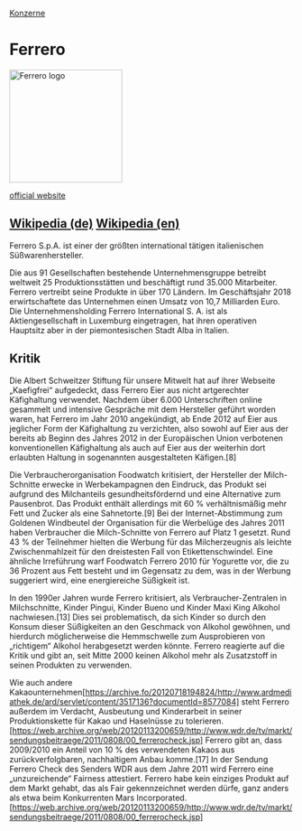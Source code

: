 [Konzerne](../konzerne.html)   

# Ferrero

<img src="https://upload.wikimedia.org/wikipedia/commons/d/d5/Logo_Ferrero.svg" height="200" alt="Ferrero logo">

[official website](https://www.ferrero.com/)

[Wikipedia (de)](https://de.wikipedia.org/wiki/Ferrero_(Unternehmen))
[Wikipedia (en)](https://en.wikipedia.org/wiki/Ferrero_SpA)
---

Ferrero S.p.A. ist einer der größten international tätigen italienischen Süßwarenhersteller.

Die aus 91 Gesellschaften bestehende Unternehmensgruppe betreibt weltweit 25 Produktionsstätten und beschäftigt rund 35.000 Mitarbeiter. Ferrero vertreibt seine Produkte in über 170 Ländern. Im Geschäftsjahr 2018 erwirtschaftete das Unternehmen einen Umsatz von 10,7 Milliarden Euro. Die Unternehmensholding Ferrero International S. A. ist als Aktiengesellschaft in Luxemburg eingetragen, hat ihren operativen Hauptsitz aber in der piemontesischen Stadt Alba in Italien.

## Kritik
Die Albert Schweitzer Stiftung für unsere Mitwelt hat auf ihrer Webseite „Kaefigfrei“ aufgedeckt, dass Ferrero Eier aus nicht artgerechter Käfighaltung verwendet. Nachdem über 6.000 Unterschriften online gesammelt und intensive Gespräche mit dem Hersteller geführt worden waren, hat Ferrero im Jahr 2010 angekündigt, ab Ende 2012 auf Eier aus jeglicher Form der Käfighaltung zu verzichten, also sowohl auf Eier aus der bereits ab Beginn des Jahres 2012 in der Europäischen Union verbotenen konventionellen Käfighaltung als auch auf Eier aus der weiterhin dort erlaubten Haltung in sogenannten ausgestalteten Käfigen.[8]

Die Verbraucherorganisation Foodwatch kritisiert, der Hersteller der Milch-Schnitte erwecke in Werbekampagnen den Eindruck, das Produkt sei aufgrund des Milchanteils gesundheitsfördernd und eine Alternative zum Pausenbrot. Das Produkt enthält allerdings mit 60 % verhältnismäßig mehr Fett und Zucker als eine Sahnetorte.[9] Bei der Internet-Abstimmung zum Goldenen Windbeutel der Organisation für die Werbelüge des Jahres 2011 haben Verbraucher die Milch-Schnitte von Ferrero auf Platz 1 gesetzt. Rund 43 % der Teilnehmer hielten die Werbung für das Milcherzeugnis als leichte Zwischenmahlzeit für den dreistesten Fall von Etikettenschwindel. Eine ähnliche Irreführung warf Foodwatch Ferrero 2010 für Yogurette vor, die zu 36 Prozent aus Fett besteht und im Gegensatz zu dem, was in der Werbung suggeriert wird, eine energiereiche Süßigkeit ist.

In den 1990er Jahren wurde Ferrero kritisiert, als Verbraucher-Zentralen in Milchschnitte, Kinder Pingui, Kinder Bueno und Kinder Maxi King Alkohol nachwiesen.[13] Dies sei problematisch, da sich Kinder so durch den Konsum dieser Süßigkeiten an den Geschmack von Alkohol gewöhnen, und hierdurch möglicherweise die Hemmschwelle zum Ausprobieren von „richtigem“ Alkohol herabgesetzt werden könnte. Ferrero reagierte auf die Kritik und gibt an, seit Mitte 2000 keinen Alkohol mehr als Zusatzstoff in seinen Produkten zu verwenden.

Wie auch andere Kakaounternehmen[https://archive.fo/20120718194824/http://www.ardmediathek.de/ard/servlet/content/3517136?documentId=8577084] steht Ferrero außerdem im Verdacht, Ausbeutung und Kinderarbeit in seiner Produktionskette für Kakao und Haselnüsse zu tolerieren.[https://web.archive.org/web/20120113200659/http://www.wdr.de/tv/markt/sendungsbeitraege/2011/0808/00_ferrerocheck.jsp] Ferrero gibt an, dass 2009/2010 ein Anteil von 10 % des verwendeten Kakaos aus zurückverfolgbaren, nachhaltigem Anbau komme.[17] In der Sendung Ferrero Check des Senders WDR aus dem Jahre 2011 wird Ferrero eine „unzureichende“ Fairness attestiert. Ferrero habe kein einziges Produkt auf dem Markt gehabt, das als Fair gekennzeichnet werden dürfe, ganz anders als etwa beim Konkurrenten Mars Incorporated.[https://web.archive.org/web/20120113200659/http://www.wdr.de/tv/markt/sendungsbeitraege/2011/0808/00_ferrerocheck.jsp]
